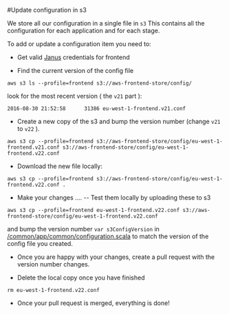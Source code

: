 #Update configuration in s3

We store all our configuration in a single file in `s3`
This contains all the configuration for each application and for each stage.

To add or update a configuration item you need to:

- Get valid [Janus](https://janus.gutools.co.uk) credentials for frontend

- Find the current version of the config file
```
aws s3 ls --profile=frontend s3://aws-frontend-store/config/
```

look for the most recent version ( the `v21` part ):

```
2016-08-30 21:52:58      31386 eu-west-1-frontend.v21.conf
```

- Create a new copy of the s3 and bump the version number (change `v21` to `v22` ).

```
aws s3 cp --profile=frontend s3://aws-frontend-store/config/eu-west-1-frontend.v21.conf s3://aws-frontend-store/config/eu-west-1-frontend.v22.conf
```

-  Download the new file locally:
```
aws s3 cp --profile=frontend s3://aws-frontend-store/config/eu-west-1-frontend.v22.conf .
```

- Make your changes ....
-- Test them locally by uploading these to s3
```
aws s3 cp --profile=frontend eu-west-1-frontend.v22.conf s3://aws-frontend-store/config/eu-west-1-frontend.v22.conf
```
and bump the version number `var s3ConfigVersion` in [/common/app/common/configuration.scala](https://github.com/guardian/frontend/blob/master/common/app/common/configuration.scala) to match the version of the config file you created.

- Once you are happy with your changes, create a pull request with the version number changes.

- Delete the local copy once you have finished
```
rm eu-west-1-frontend.v22.conf
```

- Once your pull request is merged, everything is done!




